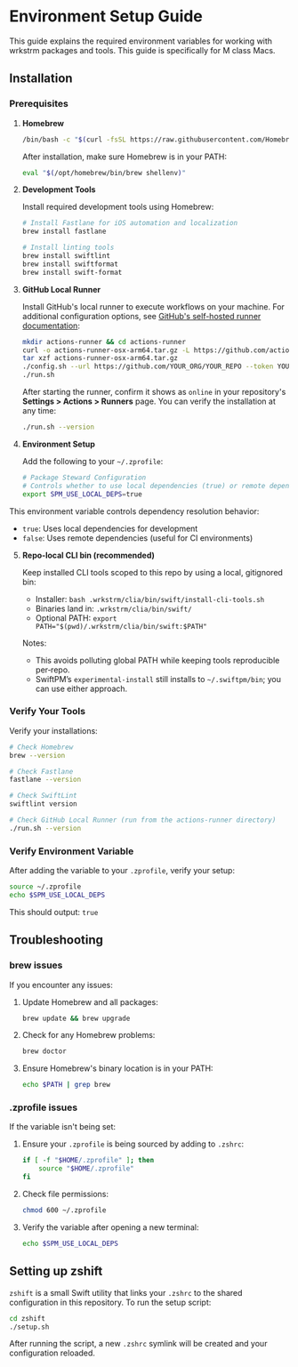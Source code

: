 # Environment Setup Guide

This guide explains the required environment variables for working with wrkstrm packages and tools. This guide is specifically for M class Macs.

## Installation

### Prerequisites

1. **Homebrew**
   ```bash
   /bin/bash -c "$(curl -fsSL https://raw.githubusercontent.com/Homebrew/install/HEAD/install.sh)"
   ```
   After installation, make sure Homebrew is in your PATH:
   ```bash
   eval "$(/opt/homebrew/bin/brew shellenv)"
   ```

2. **Development Tools**

   Install required development tools using Homebrew:
   ```bash
   # Install Fastlane for iOS automation and localization
   brew install fastlane

   # Install linting tools
   brew install swiftlint
   brew install swiftformat
   brew install swift-format
   ```

3. **GitHub Local Runner**

   Install GitHub's local runner to execute workflows on your machine. For additional configuration options, see [GitHub's self-hosted runner documentation](https://docs.github.com/actions/hosting-your-own-runners/about-self-hosted-runners):

   ```bash
   mkdir actions-runner && cd actions-runner
   curl -o actions-runner-osx-arm64.tar.gz -L https://github.com/actions/runner/releases/latest/download/actions-runner-osx-arm64.tar.gz
   tar xzf actions-runner-osx-arm64.tar.gz
   ./config.sh --url https://github.com/YOUR_ORG/YOUR_REPO --token YOUR_TOKEN
   ./run.sh
   ```

   After starting the runner, confirm it shows as `online` in your repository's **Settings > Actions > Runners** page. You can verify the installation at any time:

   ```bash
   ./run.sh --version
   ```

4. **Environment Setup**

    Add the following to your `~/.zprofile`:

      ```bash
      # Package Steward Configuration
      # Controls whether to use local dependencies (true) or remote dependencies (false)
      export SPM_USE_LOCAL_DEPS=true
      ```

This environment variable controls dependency resolution behavior:
- `true`: Uses local dependencies for development
- `false`: Uses remote dependencies (useful for CI environments)

5. **Repo‑local CLI bin (recommended)**

   Keep installed CLI tools scoped to this repo by using a local, gitignored bin:

   - Installer: `bash .wrkstrm/clia/bin/swift/install-cli-tools.sh`
   - Binaries land in: `.wrkstrm/clia/bin/swift/`
   - Optional PATH: `export PATH="$(pwd)/.wrkstrm/clia/bin/swift:$PATH"`

   Notes:
   - This avoids polluting global PATH while keeping tools reproducible per‑repo.
   - SwiftPM’s `experimental-install` still installs to `~/.swiftpm/bin`; you can use either approach.

### Verify Your Tools

Verify your installations:
```bash
# Check Homebrew
brew --version

# Check Fastlane
fastlane --version

# Check SwiftLint
swiftlint version

# Check GitHub Local Runner (run from the actions-runner directory)
./run.sh --version
```



### Verify Environment Variable

After adding the variable to your `.zprofile`, verify your setup:

```bash
source ~/.zprofile
echo $SPM_USE_LOCAL_DEPS
```

This should output: `true`

## Troubleshooting

### **brew issues**

If you encounter any issues:

1. Update Homebrew and all packages:
   ```bash
   brew update && brew upgrade
   ```

2. Check for any Homebrew problems:
   ```bash
   brew doctor
   ```

3. Ensure Homebrew's binary location is in your PATH:
   ```bash
   echo $PATH | grep brew
   ```

### **.zprofile issues**

If the variable isn't being set:

1. Ensure your `.zprofile` is being sourced by adding to `.zshrc`:
   ```bash
   if [ -f "$HOME/.zprofile" ]; then
       source "$HOME/.zprofile"
   fi
   ```

2. Check file permissions:
   ```bash
   chmod 600 ~/.zprofile
   ```

3. Verify the variable after opening a new terminal:
   ```bash
   echo $SPM_USE_LOCAL_DEPS
   ```

## Setting up zshift

`zshift` is a small Swift utility that links your `.zshrc` to the shared configuration in this repository.
To run the setup script:

```bash
cd zshift
./setup.sh
```

After running the script, a new `.zshrc` symlink will be created and your configuration reloaded.
